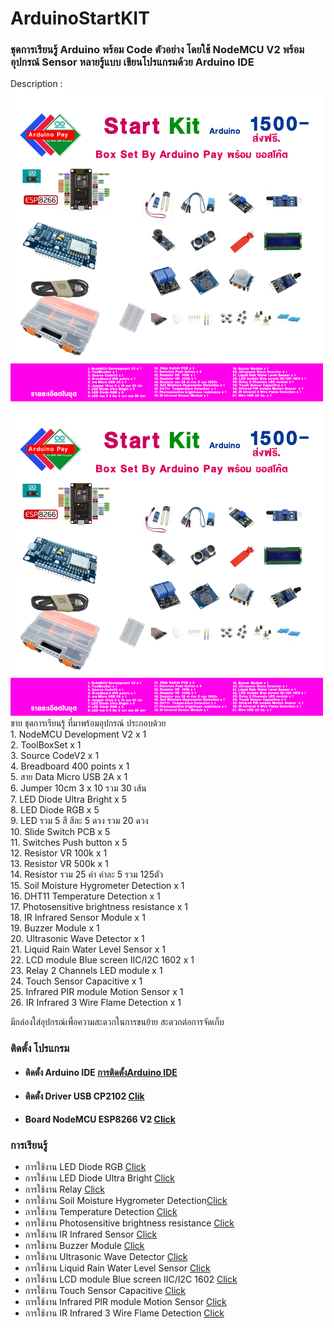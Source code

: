 <h1>ArduinoStartKIT</h1>
<h3>ชุดการเรียนรู้ Arduino พร้อม Code ตัวอย่าง โดยใช้ NodeMCU V2 พร้อมอุปกรณ์ Sensor หลายรู้แบบ เขียนโปรแกรมด้วย
Arduino IDE</h3>
Description :<br>
<div>
  <img src="images/BoxKit.png" width="500">
</div>
<div>
  <img src="images/BoxKit.png" width="500">
</div>
ขาย ชุดการเรียนรู้ ที่มาพร้อมอุปกรณ์ ประกอบด้วย<br>
1. NodeMCU Development V2 x 1 <br>
2. ToolBoxSet x 1 <br>
3. Source CodeV2 x 1 <br>
4. Breadboard 400 points x 1 <br>
5. สาย Data Micro USB 2A x 1 <br>
6. Jumper 10cm 3 x 10 รวม 30 เส้น <br>
7. LED Diode Ultra Bright x 5 <br>
8. LED Diode RGB x 5 <br>
9. LED รวม 5 สี สีละ 5 ดวง รวม 20 ดวง <br>
10. Slide Switch PCB x 5 <br>
11. Switches Push button x 5 <br>
12. Resistor VR 100k x 1 <br>
13. Resistor VR 500k x 1 <br>
14. Resistor รวม 25 ค่า ค่าละ 5 รวม 125ตัว <br>
15. Soil Moisture Hygrometer Detection x 1 <br>
16. DHT11 Temperature Detection x 1 <br>
17. Photosensitive brightness resistance x 1 <br>
18. IR Infrared Sensor Module x 1 <br>
19. Buzzer Module x 1 <br>
20. Ultrasonic Wave Detector x 1 <br>
21. Liquid Rain Water Level Sensor x 1 <br>
22. LCD module Blue screen IIC/I2C 1602 x 1 <br>
23. Relay 2 Channels LED module x 1 <br>
24. Touch Sensor Capacitive x 1 <br>
25. Infrared PIR module Motion Sensor x 1 <br>
26. IR Infrared 3 Wire Flame Detection x 1 <br>

มีกล่องใส่อุปกรณ์เพื่อความสะดวกในการขนย้าย สะดวกต่อการจัดเก็บ

<h3>ติดตั้ง โปรแกรม</h3>
<ul>
<li>
<h4>ติดตั้ง Arduino IDE <a target="_bank" href="https://github.com/kprappcompile/Install-Arduino-IDE">การติดตั้งArduino IDE</a></h4>
</li>
<li>
<h4>ติดตั้ง Driver USB CP2102 <a target="_bank" href="https://github.com/kprappcompile/Install-Arduino-IDE"> Clik</a></h4>
</li>
<li>
<h4>Board NodeMCU ESP8266 V2 <a target="_bank" href="https://github.com/kprappcompile/Install-Arduino-IDE">Click </a> </h4>
</li>
</ul>

<h3>การเรียนรู้</h3>
<ul>
<li>การใช้งาน LED Diode RGB <a target="_bank" href="https://github.com/kprappcompile/Install-Drever-C2102">Click</a></li>
<li>การใช้งาน LED Diode Ultra Bright <a target="_bank" href="https://github.com/kprappcompile/Install-Drever-C2102">Click</a></li>
<li>การใช้งาน Relay <a target="_bank" href="https://github.com/kprappcompile/Install-Drever-C2102">Click</a></li>
<li>การใช้งาน Soil Moisture Hygrometer Detection<a target="_bank" href="https://github.com/kprappcompile/Install-Drever-C2102">Click</a></li>
<li>การใช้งาน Temperature Detection <a target="_bank" href="https://github.com/kprappcompile/Install-Drever-C2102">Click</a>
</li>
<li>การใช้งาน Photosensitive brightness resistance <a target="_bank" href="https://github.com/kprappcompile/Install-Drever-C2102">Click</a></li>
<li>การใช้งาน IR Infrared Sensor <a target="_bank" href="https://github.com/kprappcompile/Install-Drever-C2102">Click</a></li>
<li>การใช้งาน Buzzer Module <a target="_bank" href="https://github.com/kprappcompile/Install-Drever-C2102">Click</a></li>
<li>การใช้งาน Ultrasonic Wave Detector <a target="_bank" href="https://github.com/kprappcompile/Install-Drever-C2102">Click</a>
</li>
<li>การใช้งาน Liquid Rain Water Level Sensor <a target="_bank" href="https://github.com/kprappcompile/Install-Drever-C2102">Click</a></li>
<li>การใช้งาน LCD module Blue screen IIC/I2C 1602 <a target="_bank" href="https://github.com/kprappcompile/Install-Drever-C2102">Click</a></li>
<li>การใช้งาน Touch Sensor Capacitive <a target="_bank" href="https://github.com/kprappcompile/Install-Drever-C2102">Click</a>
</li>
<li>การใช้งาน Infrared PIR module Motion Sensor <a target="_bank" href="https://github.com/kprappcompile/Install-Drever-C2102">Click</a></li>
<li>การใช้งาน IR Infrared 3 Wire Flame Detection <a target="_bank" href="https://github.com/kprappcompile/Install-Drever-C2102">Click</a></li>
</ul>
